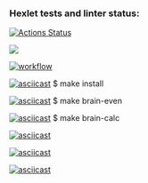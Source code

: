 ### Hexlet tests and linter status:
[![Actions Status](https://github.com/stanokk/php-project-lvl1/workflows/hexlet-check/badge.svg)](https://github.com/stanokk/php-project-lvl1/actions)

<a href="https://codeclimate.com/github/stanokk/php-project-lvl1/maintainability"><img src="https://api.codeclimate.com/v1/badges/cfda229f644f0675dfd9/maintainability" />

![workflow](https://github.com/stanokk/php-project-lvl1/actions/workflows/workflow.yml/badge.svg)

[![asciicast](https://asciinema.org/a/XN4U4iUiE7LmD7tFLBhHJ0964.svg)](https://asciinema.org/a/XN4U4iUiE7LmD7tFLBhHJ0964)
  $ make install

  
[![asciicast](https://asciinema.org/a/aOI3RjKwjbzo2WwNT3xxAhQ2L.svg)](https://asciinema.org/a/aOI3RjKwjbzo2WwNT3xxAhQ2L)
  $ make brain-even

  
[![asciicast](https://asciinema.org/a/oQ7lpWQN9RUcPv6OvULiXoCHD.svg)](https://asciinema.org/a/oQ7lpWQN9RUcPv6OvULiXoCHD)
  $ make brain-calc

  
[![asciicast](https://asciinema.org/a/nenCMxwdAX8KQHemCj0IuSpin.svg)](https://asciinema.org/a/nenCMxwdAX8KQHemCj0IuSpin)

[![asciicast](https://asciinema.org/a/cGlrrwBEuZzbHWiEIDinH5YcE.svg)](https://asciinema.org/a/cGlrrwBEuZzbHWiEIDinH5YcE)

[![asciicast](https://asciinema.org/a/yq2IFVQ3bNjfhFUF6Lphiw782.svg)](https://asciinema.org/a/yq2IFVQ3bNjfhFUF6Lphiw782)

